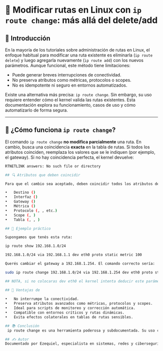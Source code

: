 # 🧭 Modificar rutas en Linux con `ip route change`: más allá del delete/add

## 📌 Introducción

En la mayoría de los tutoriales sobre administración de rutas en Linux, el enfoque habitual para modificar una ruta existente es eliminarla (`ip route delete`) y luego agregarla nuevamente (`ip route add`) con los nuevos parámetros. Aunque funcional, este método tiene limitaciones:

- Puede generar breves interrupciones de conectividad.
- No preserva atributos como métricas, protocolos o scopes.
- No es idempotente ni seguro en entornos automatizados.

Existe una alternativa más precisa: `ip route change`. Sin embargo, su uso requiere entender cómo el kernel valida las rutas existentes. Esta documentación explora su funcionamiento, casos de uso y cómo automatizarlo de forma segura.

---

## 🧠 ¿Cómo funciona `ip route change`?

El comando `ip route change` **no modifica parcialmente** una ruta. En cambio, busca una coincidencia **exacta** en la tabla de rutas. Si todos los atributos coinciden, reemplaza los valores que se le indiquen (por ejemplo, el gateway). Si no hay coincidencia perfecta, el kernel devuelve:

```bash
RTNETLINK answers: No such file or directory

## 🔍 Atributos que deben coincidir

Para que el cambio sea aceptado, deben coincidir todos los atributos de la ruta existente:

• 	Destino ()
• 	Interfaz ()
• 	Gateway ()
• 	Métrica ()
• 	Protocolo (, , etc.)
• 	Scope (, )
• 	Tabla (, , )

## 🧪 Ejemplo práctico

Supongamos que tenés esta ruta:

ip route show 192.168.1.0/24

192.168.1.0/24 via 192.168.1.1 dev eth0 proto static metric 100

Querés cambiar el gateway a 192.168.1.254. El comando correcto sería:

sudo ip route change 192.168.1.0/24 via 192.168.1.254 dev eth0 proto static metric 100

## NOTA, si no colocaras dev eth0 el kernel intenta deducir este parámetro de acuerdo a su tabla de rutas directamente conectadas a la interfaz.

## 🧷 Ventajas de
 
• 	No interrumpe la conectividad.
• 	Preserva atributos avanzados como métricas, protocolos y scopes.
• 	Ideal para scripts de monitoreo y corrección automática.
• 	Compatible con entornos críticos y rutas dinámicas.
• 	Evita efectos colaterales en tablas de rutas sensibles.

## 📚 Conclusión
 ip route change es una herramienta poderosa y subdocumentada. Su uso correcto requiere comprender cómo el kernel valida las rutas, pero ofrece una alternativa más segura y elegante que el clásico delete/add. En entornos donde la precisión importa —como redes críticas, automatización o debugging forense— este enfoque marca la diferencia.

## ✍️ Autor
Documentado por Ezequiel, especialista en sistemas, redes y ciberseguridad. Este artículo forma parte de su bitácora técnica sobre ciencia personal, scripting y troubleshooting reproducible.




